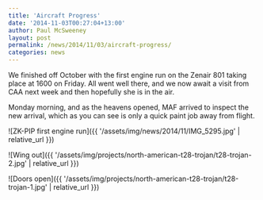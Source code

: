 ```yaml
---
title: 'Aircraft Progress'
date: '2014-11-03T00:27:04+13:00'
author: Paul McSweeney
layout: post
permalink: /news/2014/11/03/aircraft-progress/
categories: news
---
```


We finished off October with the first engine run on the Zenair 801 taking place at 1600 on Friday. All went well there, and we now await a visit from CAA next week and then hopefully she is in the air.

Monday morning, and as the heavens opened, MAF arrived to inspect the new arrival, which as you can see is only a quick paint job away from flight.

![ZK-PIP first engine run]({{ '/assets/img/news/2014/11/IMG_5295.jpg' | relative_url }})

![Wing out]({{ '/assets/img/projects/north-american-t28-trojan/t28-trojan-2.jpg' | relative_url }})

![Doors open]({{ '/assets/img/projects/north-american-t28-trojan/t28-trojan-1.jpg' | relative_url }})
